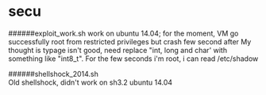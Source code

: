 # secu
######exploit_work.sh
work on ubuntu 14.04; for the moment, VM go successfully root from restricted privileges but crash few second after
       My thought is typage isn't good, need replace "int, long and char' with something like "int8_t".
             For the few seconds i'm root, i can read /etc/shadow

######shellshock_2014.sh            
Old shellshock, didn't work on sh3.2 ubuntu 14.04
